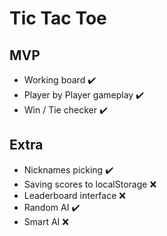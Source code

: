 # Tic Tac Toe
## MVP
- Working board ✔️
- Player by Player gameplay ✔️
- Win / Tie checker ✔️
## Extra
- Nicknames picking ✔️
- Saving scores to localStorage ❌
- Leaderboard interface ❌
- Random AI ✔️
- Smart AI ❌
